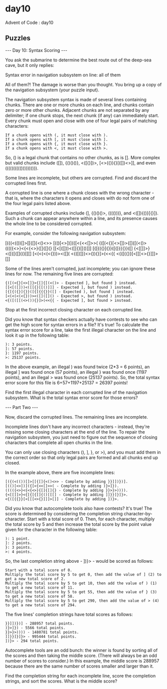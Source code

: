 day10
==============================

Advent of Code : day10

Puzzles
------------
--- Day 10: Syntax Scoring ---

You ask the submarine to determine the best route out of the deep-sea cave, but it only replies:

Syntax error in navigation subsystem on line: all of them

All of them?! The damage is worse than you thought. You bring up a copy of the navigation subsystem (your puzzle input).

The navigation subsystem syntax is made of several lines containing chunks. There are one or more chunks on each line, and chunks contain zero or more other chunks. Adjacent chunks are not separated by any delimiter; if one chunk stops, the next chunk (if any) can immediately start. Every chunk must open and close with one of four legal pairs of matching characters:

    If a chunk opens with (, it must close with ).
    If a chunk opens with [, it must close with ].
    If a chunk opens with {, it must close with }.
    If a chunk opens with <, it must close with >.

So, () is a legal chunk that contains no other chunks, as is []. More complex but valid chunks include ([]), {()()()}, <([{}])>, [<>({}){}[([])<>]], and even (((((((((()))))))))).

Some lines are incomplete, but others are corrupted. Find and discard the corrupted lines first.

A corrupted line is one where a chunk closes with the wrong character - that is, where the characters it opens and closes with do not form one of the four legal pairs listed above.

Examples of corrupted chunks include (], {()()()>, (((()))}, and <([]){()}[{}]). Such a chunk can appear anywhere within a line, and its presence causes the whole line to be considered corrupted.

For example, consider the following navigation subsystem:

[({(<(())[]>[[{[]{<()<>>
[(()[<>])]({[<{<<[]>>(
{([(<{}[<>[]}>{[]{[(<()>
(((({<>}<{<{<>}{[]{[]{}
[[<[([]))<([[{}[[()]]]
[{[{({}]{}}([{[{{{}}([]
{<[[]]>}<{[{[{[]{()[[[]
[<(<(<(<{}))><([]([]()
<{([([[(<>()){}]>(<<{{
<{([{{}}[<[[[<>{}]]]>[]]

Some of the lines aren't corrupted, just incomplete; you can ignore these lines for now. The remaining five lines are corrupted:

    {([(<{}[<>[]}>{[]{[(<()> - Expected ], but found } instead.
    [[<[([]))<([[{}[[()]]] - Expected ], but found ) instead.
    [{[{({}]{}}([{[{{{}}([] - Expected ), but found ] instead.
    [<(<(<(<{}))><([]([]() - Expected >, but found ) instead.
    <{([([[(<>()){}]>(<<{{ - Expected ], but found > instead.

Stop at the first incorrect closing character on each corrupted line.

Did you know that syntax checkers actually have contests to see who can get the high score for syntax errors in a file? It's true! To calculate the syntax error score for a line, take the first illegal character on the line and look it up in the following table:

    ): 3 points.
    ]: 57 points.
    }: 1197 points.
    >: 25137 points.

In the above example, an illegal ) was found twice (2*3 = 6 points), an illegal ] was found once (57 points), an illegal } was found once (1197 points), and an illegal > was found once (25137 points). So, the total syntax error score for this file is 6+57+1197+25137 = 26397 points!

Find the first illegal character in each corrupted line of the navigation subsystem. What is the total syntax error score for those errors?

--- Part Two ---

Now, discard the corrupted lines. The remaining lines are incomplete.

Incomplete lines don't have any incorrect characters - instead, they're missing some closing characters at the end of the line. To repair the navigation subsystem, you just need to figure out the sequence of closing characters that complete all open chunks in the line.

You can only use closing characters (), ], }, or >), and you must add them in the correct order so that only legal pairs are formed and all chunks end up closed.

In the example above, there are five incomplete lines:

    [({(<(())[]>[[{[]{<()<>> - Complete by adding }}]])})].
    [(()[<>])]({[<{<<[]>>( - Complete by adding )}>]}).
    (((({<>}<{<{<>}{[]{[]{} - Complete by adding }}>}>)))).
    {<[[]]>}<{[{[{[]{()[[[] - Complete by adding ]]}}]}]}>.
    <{([{{}}[<[[[<>{}]]]>[]] - Complete by adding ])}>.

Did you know that autocomplete tools also have contests? It's true! The score is determined by considering the completion string character-by-character. Start with a total score of 0. Then, for each character, multiply the total score by 5 and then increase the total score by the point value given for the character in the following table:

    ): 1 point.
    ]: 2 points.
    }: 3 points.
    >: 4 points.

So, the last completion string above - ])}> - would be scored as follows:

    Start with a total score of 0.
    Multiply the total score by 5 to get 0, then add the value of ] (2) to get a new total score of 2.
    Multiply the total score by 5 to get 10, then add the value of ) (1) to get a new total score of 11.
    Multiply the total score by 5 to get 55, then add the value of } (3) to get a new total score of 58.
    Multiply the total score by 5 to get 290, then add the value of > (4) to get a new total score of 294.

The five lines' completion strings have total scores as follows:

    }}]])})] - 288957 total points.
    )}>]}) - 5566 total points.
    }}>}>)))) - 1480781 total points.
    ]]}}]}]}> - 995444 total points.
    ])}> - 294 total points.

Autocomplete tools are an odd bunch: the winner is found by sorting all of the scores and then taking the middle score. (There will always be an odd number of scores to consider.) In this example, the middle score is 288957 because there are the same number of scores smaller and larger than it.

Find the completion string for each incomplete line, score the completion strings, and sort the scores. What is the middle score?